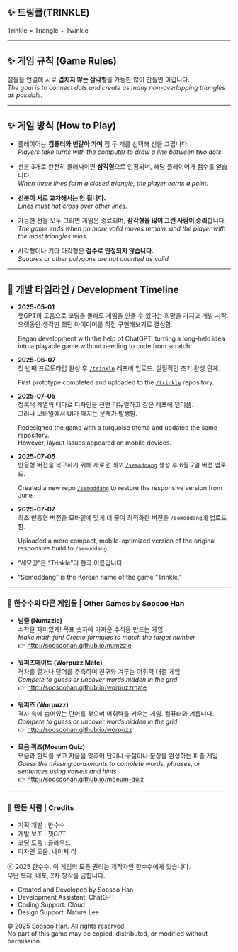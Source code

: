 ## ✨ 트링클(TRINKLE) 

Trinkle = Triangle + Twinkle

---

## ✨ 게임 규칙 (Game Rules)

점들을 연결해 서로 **겹치지 않는 삼각형**을 가능한 많이 만들면 이깁니다.  
_The goal is to connect dots and create as many non-overlapping triangles as possible._

---

## ✨ 게임 방식 (How to Play)

- 플레이어는 **컴퓨터와 번갈아 가며** 점 두 개를 선택해 선을 그립니다.  
  _Players take turns with the computer to draw a line between two dots._

- 선분 3개로 완전히 둘러싸이면 **삼각형**으로 인정되며, 해당 플레이어가 점수를 얻습니다.  
  _When three lines form a closed triangle, the player earns a point._

- **선분이 서로 교차해서는 안 됩니다.**  
  _Lines must not cross over other lines._

- 가능한 선을 모두 그리면 게임은 종료되며, **삼각형을 많이 그린 사람이 승리**합니다.  
  _The game ends when no more valid moves remain, and the player with the most triangles wins._

- 사각형이나 기타 다각형은 **점수로 인정되지 않습니다.**  
  _Squares or other polygons are not counted as valid._

---

## 📅 개발 타임라인 / Development Timeline

- **2025-05-01**  
  챗GPT의 도움으로 코딩을 몰라도 게임을 만들 수 있다는 희망을 가지고 개발 시작.  
  오랫동안 생각만 했던 아이디어를 직접 구현해보기로 결심함.

  Began development with the help of ChatGPT, turning a long-held idea into a playable game without needing to code from scratch.

- **2025-06-07**  
  첫 번째 프로토타입 완성 후 [`/trinkle`](https://github.com/soosoohan/trinkle) 레포에 업로드.  실질적인 초기 완성 단계.

  First prototype completed and uploaded to the [`/trinkle`](https://github.com/soosoohan/trinkle) repository.

- **2025-07-05**  
  청록색 계열의 테마로 디자인을 전면 리뉴얼하고 같은 레포에 덮어씀.  
  그러나 모바일에서 UI가 깨지는 문제가 발생함.

  Redesigned the game with a turquoise theme and updated the same repository.  
  However, layout issues appeared on mobile devices.

- **2025-07-05**  
  반응형 버전을 복구하기 위해 새로운 레포 [`/semoddang`](https://github.com/soosoohan/semoddang) 생성 후 6월 7일 버전 업로드.

  Created a new repo [`/semoddang`](https://github.com/soosoohan/semoddang) to restore the responsive version from June.

- **2025-07-07**  
  최초 반응형 버전을 모바일에 맞게 더 줄여 최적화한 버전을 `/semoddang`에 업로드함.

  Uploaded a more compact, mobile-optimized version of the original responsive build to `/semoddang`.

- “세모땅”은 “Trinkle”의 한국 이름입니다.  
- “Semoddang” is the Korean name of the game “Trinkle.”

---

### 🧪 한수수의 다른 게임들 | Other Games by Soosoo Han

- **넘즐 (Numzzle)**  
  수학을 재미있게! 목표 숫자에 가까운 수식을 만드는 게임  
  *Make math fun! Create formulas to match the target number*  
  👉 http://soosoohan.github.io/numzzle

- **워퍼즈메이트 (Worpuzz Mate)**  
  격자를 열거나 단어를 추측하며 친구와 겨루는 어휘력 대결 게임  
  *Compete to guess or uncover words hidden in the grid*  
  👉 http://soosoohan.github.io/worpuzzmate

- **워퍼즈 (Worpuzz)**  
  격자 속에 숨어있는 단어를 찾으며 어휘력을 키우는 게임. 컴퓨터와 겨룹니다.
  *Compete to guess or uncover words hidden in the grid*  
  👉 http://soosoohan.github.io/worpuzz

- **모음 퀴즈(Moeum Quiz)**  
    모음과 힌트를 보고 자음을 맞추어 단어나 구절이나 문장을 완성하는 퍼즐 게임   
  *Guess the missing consonants to complete words, phrases, or sentences using vowels and hints*    
  👉 http://soosoohan.github.io/moeum-quiz

---

### 👤 만든 사람 | Credits

- 기획·개발 : 한수수  
- 개발 보조 : 챗GPT 
- 코딩 도움 : 클라우드  
- 디자인 도움: 네이처 리

ⓒ 2025 한수수. 이 게임의 모든 권리는 제작자인 한수수에게 있습니다.<br>
 무단 복제, 배포, 2차 창작을 금합니다.

- Created and Developed by Soosoo Han  
- Development Assistant: ChatGPT  
- Coding Support: Cloud  
- Design Support: Nature Lee

<p>© 2025 Soosoo Han. All rights reserved.<br>
    No part of this game may be copied, distributed, or modified without permission.</p>

